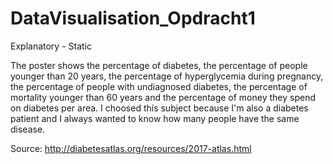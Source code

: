 # DataVisualisation_Opdracht1

Explanatory - Static

The poster shows the percentage of diabetes, the percentage of people younger than 20 years, the percentage of hyperglycemia during pregnancy, the percentage of people with undiagnosed diabetes, the percentage of mortality younger than 60 years and the percentage of money they spend on diabetes per area.
I choosed this subject because I'm also a diabetes patient and I always wanted to know how many people have the same disease.

Source: http://diabetesatlas.org/resources/2017-atlas.html

